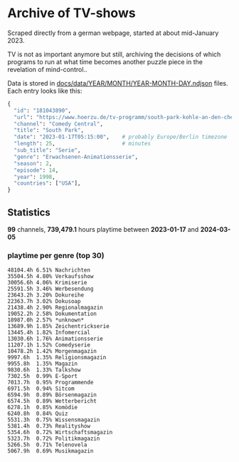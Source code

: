 # Archive of TV-shows

Scraped directly from a german webpage, started at about mid-January 2023.

TV is not as important anymore but still, archiving the decisions of which programs to run at what time
becomes another puzzle piece in the revelation of mind-control.. 

Data is stored in [docs/data/YEAR/MONTH/YEAR-MONTH-DAY.ndjson](docs/data/) files. 
Each entry looks like this:

```python
{
  "id": "181043890", 
  "url": "https://www.hoerzu.de/tv-programm/south-park-kohle-an-den-chefkoch/bid_181043890/", 
  "channel": "Comedy Central", 
  "title": "South Park", 
  "date": "2023-01-17T05:15:00",    # probably Europe/Berlin timezone 
  "length": 25,                     # minutes 
  "sub_title": "Serie", 
  "genre": "Erwachsenen-Animationsserie", 
  "season": 2, 
  "episode": 14, 
  "year": 1998, 
  "countries": ["USA"],
}
```

## Statistics

**99** channels, **739,479.1** hours playtime between **2023-01-17** and **2024-03-05**


### playtime per genre (top 30)

    48104.4h 6.51% Nachrichten
    35504.5h 4.80% Verkaufsshow
    30056.6h 4.06% Krimiserie
    25591.5h 3.46% Werbesendung
    23643.2h 3.20% Dokureihe
    22363.7h 3.02% Dokusoap
    21438.4h 2.90% Regionalmagazin
    19052.2h 2.58% Dokumentation
    18987.0h 2.57% *unknown*
    13689.9h 1.85% Zeichentrickserie
    13445.4h 1.82% Infomercial
    13030.6h 1.76% Animationsserie
    11207.1h 1.52% Comedyserie
    10478.2h 1.42% Morgenmagazin
    9997.6h  1.35% Religionsmagazin
    9955.8h  1.35% Magazin
    9830.6h  1.33% Talkshow
    7302.5h  0.99% E-Sport
    7013.7h  0.95% Programmende
    6971.5h  0.94% Sitcom
    6594.9h  0.89% Börsenmagazin
    6574.5h  0.89% Wetterbericht
    6278.1h  0.85% Komödie
    6240.8h  0.84% Quiz
    5531.3h  0.75% Wissensmagazin
    5381.4h  0.73% Realityshow
    5354.6h  0.72% Wirtschaftsmagazin
    5323.7h  0.72% Politikmagazin
    5266.5h  0.71% Telenovela
    5067.9h  0.69% Musikmagazin
